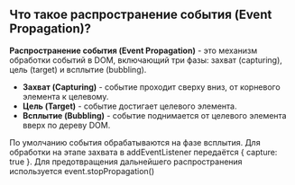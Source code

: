 ## Что такое распространение события (Event Propagation)?

**Распространение события (Event Propagation)** - это механизм обработки событий в DOM, включающий три фазы: захват (capturing), цель (target) и всплытие (bubbling).

- **Захват (Capturing)** - событие проходит сверху вниз, от корневого элемента к целевому.
- **Цель (Target)** - событие достигает целевого элемента.
- **Всплытие (Bubbling)** - событие поднимается от целевого элемента вверх по дереву DOM.

По умолчанию события обрабатываются на фазе всплытия. Для обработки на этапе захвата в addEventListener передаётся { capture: true }. Для предотвращения дальнейшего распространения используется event.stopPropagation()